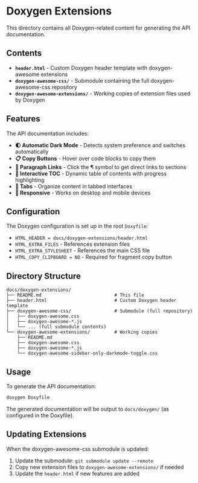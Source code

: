 # Doxygen Extensions

This directory contains all Doxygen-related content for generating the API documentation.

## Contents

- **`header.html`** - Custom Doxygen header template with doxygen-awesome extensions
- **`doxygen-awesome-css/`** - Submodule containing the full doxygen-awesome-css repository
- **`doxygen-awesome-extensions/`** - Working copies of extension files used by Doxygen

## Features

The API documentation includes:

- **🌓 Automatic Dark Mode** - Detects system preference and switches automatically
- **📋 Copy Buttons** - Hover over code blocks to copy them
- **🔗 Paragraph Links** - Click the ¶ symbol to get direct links to sections
- **📑 Interactive TOC** - Dynamic table of contents with progress highlighting
- **📑 Tabs** - Organize content in tabbed interfaces
- **📱 Responsive** - Works on desktop and mobile devices

## Configuration

The Doxygen configuration is set up in the root `Doxyfile`:

- `HTML_HEADER = docs/doxygen-extensions/header.html`
- `HTML_EXTRA_FILES` - References extension files
- `HTML_EXTRA_STYLESHEET` - References the main CSS file
- `HTML_COPY_CLIPBOARD = NO` - Required for fragment copy button

## Directory Structure

```
docs/doxygen-extensions/
├── README.md                           # This file
├── header.html                         # Custom Doxygen header template
├── doxygen-awesome-css/                # Submodule (full repository)
│   ├── doxygen-awesome.css
│   ├── doxygen-awesome-*.js
│   └── ... (full submodule contents)
└── doxygen-awesome-extensions/         # Working copies
    ├── README.md
    ├── doxygen-awesome.css
    ├── doxygen-awesome-*.js
    └── doxygen-awesome-sidebar-only-darkmode-toggle.css
```

## Usage

To generate the API documentation:

```bash
doxygen Doxyfile
```

The generated documentation will be output to `docs/doxygen/` (as configured in the Doxyfile).

## Updating Extensions

When the doxygen-awesome-css submodule is updated:

1. Update the submodule: `git submodule update --remote`
2. Copy new extension files to `doxygen-awesome-extensions/` if needed
3. Update the `header.html` if new features are added

